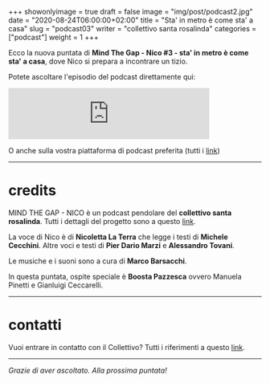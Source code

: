 +++
showonlyimage = true
draft = false
image = "img/post/podcast2.jpg"
date = "2020-08-24T06:00:00+02:00"
title = "Sta' in metro è come sta' a casa"
slug = "podcast03"
writer = "collettivo santa rosalinda"
categories = ["podcast"]
weight = 1
+++

Ecco la nuova puntata di **Mind The Gap - Nico #3 - sta' in metro è come sta' a casa**,
dove Nico si prepara a incontrare un tizio.

<!--more-->

Potete ascoltare l'episodio del podcast direttamente qui:

<iframe src="https://anchor.fm/collettivosr/embed/episodes/Mind-the-Gap---Nico-3---Sta-in-metro--come-sta-a-casa-ehikqc" height="102px" width="400px" frameborder="0" scrolling="no"></iframe>

O anche sulla vostra piattaforma di podcast preferita (tutti i <a href="/ascolta/">link</a>)

- - -

# credits

MIND THE GAP - NICO è un podcast pendolare del **collettivo santa rosalinda**. Tutti i dettagli del progetto sono a questo <a href="/about/">link</a>.

La voce di Nico è di **Nicoletta La Terra** che legge i testi di **Michele Cecchini**. Altre voci e testi di **Pier Dario Marzi** e **Alessandro Tovani**.

Le musiche e i suoni sono a cura di **Marco Barsacchi**.

In questa puntata, ospite speciale è
**Boosta Pazzesca** ovvero Manuela Pinetti e Gianluigi Ceccarelli.
- - -

# contatti

Vuoi entrare in contatto con il Collettivo? Tutti i riferimenti a questo <a href="/contact/">link</a>.

- - -

_Grazie di aver ascoltato. Alla prossima puntata!_
